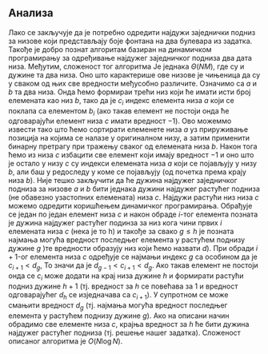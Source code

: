 ﻿## Анализа

Лако се закључује да је потребно одредити најдужи заједнички подниз за низове који представљају боје фонтана на два булевара из задатка. Такође је добро познат алгоритам базиран на динамичком програмирању за одређивање најдужег заједничког подниза два дата низа. Међутим, сложеност тог алгоритма Је једнака $\Theta(NM)$, где су и дужине та два низа.
Оно што карактерише ове низове је чињеница да су у сваком од њих све вредности међусобно различите. Означимо са $a$ и $b$ та два низа. Онда ћемо формираи трећи низ који ће имати исти број елемената као низ $b$, тако да је $c_i$ индекс елемента низа $a$ који се поклапа са елементом $b_i$  (ако такав елемент не постоји онда ће одговарајући елемент низа $c$ имати вредност $-1$). Ово можеммо извести тако што ћемо сортирати елеменете низа $a$ уз прируживање позиција на којима се налазе у оригиналном низу, а затим применити бинарну претрагу при тражењу сваког од елемената низа $b$.
Након тога ћемо из низа $c$ избацити све елемент који имају вредност $-1$ и оно што је остало у низу $c$ су индекси елемената низа $a$ који се појављују у низу $b$, али баш у редоследу у коме се појављују (од почетка према крају низа $b$). 
Није тешко закључити да ће дужина најдужег заједничког подниза за низове $a$ и $b$ бити једнака дужини најдужег растућег подниза (не обавезно узастопних елемената) низа $c$.
Најдужи растући низ низа $c$ можемо одредити коришћењем динамичког програмирања. Обрађује се један по један елемент низа $c$ и након обраде $i$-тог елемента позната је дужина најдужег растућег подинза за низ кога чини првих $i$ елемената низа $c$ (нека је то h) и такође за свако $g \leq h$ је позната најмања могућа вредност последњег елемента у растућем поднизу дужине $g$ )те вредности образују низ који ћемо назвати $d$). При обради $i+1$-ог елемента низа $c$ одређује се најмањи индекс $g$ са особином да је $c_{i+1} < d_g$, То значи да је $d_{g-1} < c_{i+1} < d_g$. Ако такав елемент не постоји онда се $c_i$ може додати на крај низа дужине $h$ и формирати растући подниз дужине $h+1$ (тј. вредност за $h$ се повећава за 1 и вредност одговарајућег $d_h$ се изједначава са $c_{i+1}$). У супротном се може смањити вредност $d_g$ (тј. најмања могућа вредност последњег елемента у растућем поднизу дужине $g$).
Ако на описани начин обрадимо све елементе низа $c$, крајња вредност за $h$ ће бити дужина најдужег растућег подниза (тј. решење нашег задатка). Сложеност описаног алгоритма је $O(N\log N)$.
